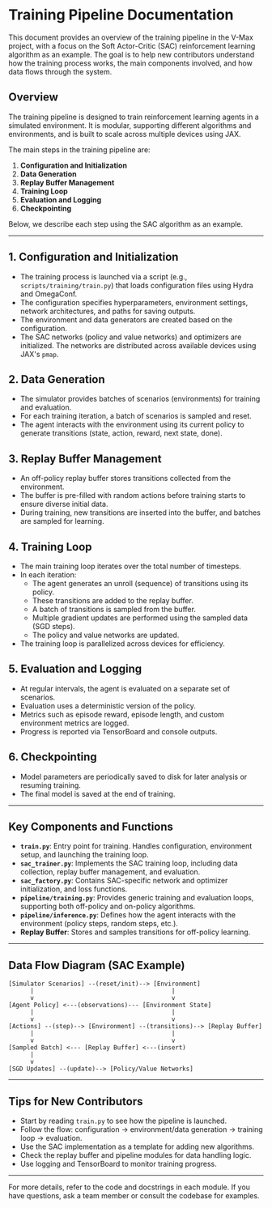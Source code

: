 # Training Pipeline Documentation

This document provides an overview of the training pipeline in the V-Max project, with a focus on the Soft Actor-Critic (SAC) reinforcement learning algorithm as an example. The goal is to help new contributors understand how the training process works, the main components involved, and how data flows through the system.

## Overview

The training pipeline is designed to train reinforcement learning agents in a simulated environment. It is modular, supporting different algorithms and environments, and is built to scale across multiple devices using JAX.

The main steps in the training pipeline are:

1. **Configuration and Initialization**
2. **Data Generation**
3. **Replay Buffer Management**
4. **Training Loop**
5. **Evaluation and Logging**
6. **Checkpointing**

Below, we describe each step using the SAC algorithm as an example.

---

## 1. Configuration and Initialization

- The training process is launched via a script (e.g., `scripts/training/train.py`) that loads configuration files using Hydra and OmegaConf.
- The configuration specifies hyperparameters, environment settings, network architectures, and paths for saving outputs.
- The environment and data generators are created based on the configuration.
- The SAC networks (policy and value networks) and optimizers are initialized. The networks are distributed across available devices using JAX's `pmap`.

## 2. Data Generation

- The simulator provides batches of scenarios (environments) for training and evaluation.
- For each training iteration, a batch of scenarios is sampled and reset.
- The agent interacts with the environment using its current policy to generate transitions (state, action, reward, next state, done).

## 3. Replay Buffer Management

- An off-policy replay buffer stores transitions collected from the environment.
- The buffer is pre-filled with random actions before training starts to ensure diverse initial data.
- During training, new transitions are inserted into the buffer, and batches are sampled for learning.

## 4. Training Loop

- The main training loop iterates over the total number of timesteps.
- In each iteration:
  - The agent generates an unroll (sequence) of transitions using its policy.
  - These transitions are added to the replay buffer.
  - A batch of transitions is sampled from the buffer.
  - Multiple gradient updates are performed using the sampled data (SGD steps).
  - The policy and value networks are updated.
- The training loop is parallelized across devices for efficiency.

## 5. Evaluation and Logging

- At regular intervals, the agent is evaluated on a separate set of scenarios.
- Evaluation uses a deterministic version of the policy.
- Metrics such as episode reward, episode length, and custom environment metrics are logged.
- Progress is reported via TensorBoard and console outputs.

## 6. Checkpointing

- Model parameters are periodically saved to disk for later analysis or resuming training.
- The final model is saved at the end of training.

---

## Key Components and Functions

- **`train.py`**: Entry point for training. Handles configuration, environment setup, and launching the training loop.
- **`sac_trainer.py`**: Implements the SAC training loop, including data collection, replay buffer management, and evaluation.
- **`sac_factory.py`**: Contains SAC-specific network and optimizer initialization, and loss functions.
- **`pipeline/training.py`**: Provides generic training and evaluation loops, supporting both off-policy and on-policy algorithms.
- **`pipeline/inference.py`**: Defines how the agent interacts with the environment (policy steps, random steps, etc.).
- **Replay Buffer**: Stores and samples transitions for off-policy learning.

---

## Data Flow Diagram (SAC Example)

```
[Simulator Scenarios] --(reset/init)--> [Environment]
      |                                      |
      v                                      v
[Agent Policy] <---(observations)--- [Environment State]
      |                                      |
      v                                      v
[Actions] --(step)--> [Environment] --(transitions)--> [Replay Buffer]
      |                                      |
      v                                      v
[Sampled Batch] <--- [Replay Buffer] <---(insert)
      |
      v
[SGD Updates] --(update)--> [Policy/Value Networks]
```

---

## Tips for New Contributors

- Start by reading `train.py` to see how the pipeline is launched.
- Follow the flow: configuration → environment/data generation → training loop → evaluation.
- Use the SAC implementation as a template for adding new algorithms.
- Check the replay buffer and pipeline modules for data handling logic.
- Use logging and TensorBoard to monitor training progress.

---

For more details, refer to the code and docstrings in each module. If you have questions, ask a team member or consult the codebase for examples.
